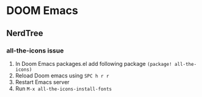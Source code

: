 # DOOM Emacs

## NerdTree 

### all-the-icons issue

1. In Doom Emacs packages.el add following package
`(package! all-the-icons)`
2. Reload Doom emacs using `SPC h r r`
3. Restart Emacs server
4. Run `M-x all-the-icons-install-fonts`
